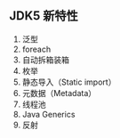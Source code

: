 ## JDK5 新特性

1. 泛型
2. foreach
3. 自动拆箱装箱
4. 枚举
5. 静态导入（Static import）
6. 元数据（Metadata）
7. 线程池
8. Java Generics 
9. 反射
